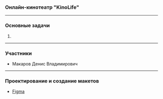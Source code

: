 ### Онлайн-кинотеатр "KinoLife"
---

### Основные задачи

1)

---

### Участники

* Макаров Денис Владимирович

---

### Проектирование и создание макетов

* [Figma](https://www.figma.com/file/hjaBe1fDfxCIt3L5fpgs5c/KinoLife?node-id=0%3A1)
